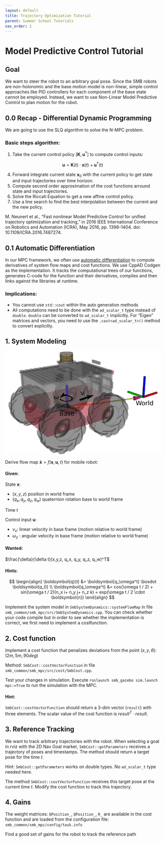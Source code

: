 ```yaml
---
layout: default
title: Trajectory Optimization Tutorial
parent: Summer School Tutorials
nav_order: 2
---
```



# Model Predictive Control Tutorial

## Goal
We want to steer the robot to an arbitrary goal pose. Since the SMB robots are non-holonomic and the base motion model is non-linear, simple control approaches like PID controllers for each component of the base state cannot be employed. Instead, we want to use Non-Linear Model Predictive Control to plan motion for the robot. 

## 0.0 Recap - Differential Dynamic Programming

We are going to use the SLQ algorithm to solve the N-MPC problem.

### Basic steps algorithm:
1. Take the current control policy $[\boldsymbol{K}, \boldsymbol{u^*}]$ to compute control inputs:

$$\boldsymbol{u}= \boldsymbol{K}(t) \cdot \boldsymbol{x}(t) + \boldsymbol{u^*}(t)$$

4. Forward integrate current state $\boldsymbol{x}_0$ with the current policy to get state and input trajectories over time horizon.
5. Compute second order approximation of the cost functions arround state and input trajectories.
6. Solve the Riccati Equation to get a new affine control policy.
7. Use a line search to find the best interpolation between the current and the new policy.


M. Neunert et al., “Fast nonlinear Model Predictive Control for unified trajectory optimization and tracking,” in 2016 IEEE International Conference on Robotics and Automation (ICRA), May 2016, pp. 1398–1404. doi: 10.1109/ICRA.2016.7487274.


## 0.1 Automatic Differentiation

In our MPC framework, we often use [automatic differentiation](https://en.wikipedia.org/wiki/Automatic_differentiation) to compute derivatives of system flow maps and cost functions.
We use CppAD Codgen as the implementation. It tracks the computational trees of our functions, generates C-code for the function and their derivatives, compiles and then links against the libraries at runtime.
### Implications:
- You cannot use `std::cout` within the auto generation methods
- All computations need to be done with the `ad_scalar_t` type instead of `double`.
  `double` can be converted to `ad_scalar_t` implicitly.
  For “Eigen” matrices and vectors, you need to use the `.cast<ad_scalar_t>()` method to convert explicitly.



## 1. System Modeling
![Image of the SMB](mpc_tutorial_smb.png)

Derive flow map $\boldsymbol{\dot{x}} = f(\boldsymbol{x},\boldsymbol{u},t)$ for mobile robot:

#### Given:

State $\boldsymbol{x}$:
- $(x,y,z)$ position in world frame
- $(q_x, q_y, q_z, q_w)$ quaternion rotation base to world frame

Time $t$

Control input $\boldsymbol{u}$:
- $v_x$: linear velocity in base frame (motion relative to world frame)
- $\omega_z$ : angular velocity in base frame (motion relative to world frame)

#### Wanted:
$\frac{\delta}{\delta t}(x,y,z, q_x, q_y, q_z, q_w)^T$

#### Hints:
$$
\begin{align}
\boldsymbol{q}(t) &= \boldsymbol{q_\omega^t} \boxdot \boldsymbol{q_0} \\
\boldsymbol{q_\omega^t} &= cos(\omega t / 2) + sin(\omega t / 2)(n_x i+ n_y j+ n_z k) = exp(\omega t / 2 \cdot \boldsymbol{n})
\end{align}
$$


Implement the system model in `SmbSystemDynamics::systemFlowMap` in file `smb_common/smb_mpc/src/SmbSystemDynamics.cpp`.
You can check whether your code compile but in order to see whether the implementation is correct, we first need to implement a costfunction.

## 2. Cost function

Implement a cost function that penalizes deviations from the point $(x,y,\theta)$: $(2m, 5m, 90deg)$

Method: `SmbCost::costVectorFunction` in file `smb_common/smb_mpc/src/cost/SmbCost.cpp`.

Test your changes in simulation. Execute `roslaunch smb_gazebo sim.launch mpc:=True` to run the simulation with the MPC.

#### Hint:
`SmbCost::costVectorFunction` should return a 3-dim vector (`result`) with three elements.
The scalar value of the cost function is $result^T \cdot result$.

## 3. Reference Tracking

We want to track arbitrary trajectories with the robot.
When selecting a goal in  rviz with the 2D Nav Goal marker, `SmbCost::getParameters` receives a trajectory of poses and timestamps.
The method should return a target pose for the time $t$.

Hint: `SmbCost::getParameters` works on double types. No `ad_scalar_t` type needed here.

The method `SmbCost::costVectorFunction` receives this target pose at the current time $t$. Modify the cost function to track this trajectory.

## 4. Gains

The weight matrices: `QPosition_`, `QPosition_`, `R_` are available in the cost function and are loaded from the configuration file:
`smb_common/smb_mpc/config/task.info`

Find a good set of gains for the robot to track the reference path

<!---
## 5. Dynamic System model (optional)

The kinematic system model assumes that the robot velocity can be changed instantaneously. Since this is not possible on physical systems there are going to be tracking errors.

A system model that takes accelerations as inputs and has the base velocity as part of the system state is more realistic since it does not allow for jumps in the velocity profiles.

Checkout the branch `mpc_tutorial/dynamic_model`

Implement a dynamic system model and a costfunction for tracking trajectories.
`smb_common/smb_mpc/src/SmbSystemDynamics.cpp`
`smb_common/smb_mpc/src/cost/SmbCost.cpp`
--->
